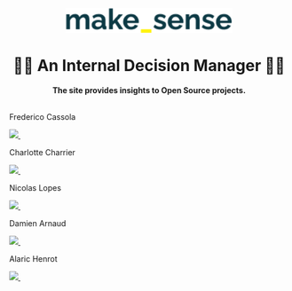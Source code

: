 <div align="center">
  <br>
  <img alt="makesense" src="./frontend/src/assets/make_sense.png" width="300px">
  <h1>👨‍💻 An Internal Decision Manager 👨‍💻</h1>
  <strong>The site provides insights to Open Source projects.</strong>
</div>
<br>

<p>Frederico Cassola</p>
  <a href="https://www.linkedin.com/in/frederico-cassola-08b01a59/">
    <img src="https://img.shields.io/badge/linkedin-%230077B5.svg?&style=for-the-badge&logo=linkedin&logoColor=white" />
  </a>&nbsp;&nbsp;
<p>Charlotte Charrier</p>
  <a href="https://www.linkedin.com/in/charlotte-charrier-81b48215b/">
    <img src="https://img.shields.io/badge/linkedin-%230077B5.svg?&style=for-the-badge&logo=linkedin&logoColor=white" />
  </a>&nbsp;&nbsp;
<p>Nicolas Lopes</p>
  <a href="https://www.linkedin.com/in/nicolas-lopes-21441478/">
    <img src="https://img.shields.io/badge/linkedin-%230077B5.svg?&style=for-the-badge&logo=linkedin&logoColor=white" />
  </a>&nbsp;&nbsp;
<p>Damien Arnaud</p>
  <a href="https://www.linkedin.com/in/damarn/">
    <img src="https://img.shields.io/badge/linkedin-%230077B5.svg?&style=for-the-badge&logo=linkedin&logoColor=white" />
  </a>&nbsp;&nbsp;
<p>Alaric Henrot</p>
  <a href="https://www.linkedin.com/in/alarichenrot/">
    <img src="https://img.shields.io/badge/linkedin-%230077B5.svg?&style=for-the-badge&logo=linkedin&logoColor=white" />
  </a>&nbsp;&nbsp;
 